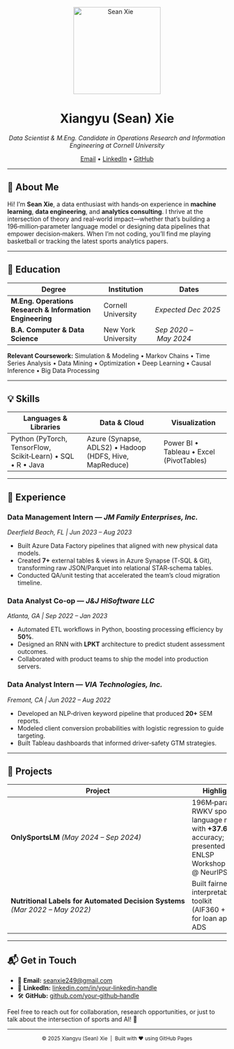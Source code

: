 <!-- Hero Section -->
<p align="center">
  <img src="assets/profile.jpg" alt="Sean Xie" width="200"/>
</p>

<h1 align="center">Xiangyu (Sean) Xie</h1>

<p align="center">
  <em>Data Scientist & M.Eng. Candidate in Operations Research and Information Engineering at Cornell University</em>
</p>

<p align="center">
  <a href="mailto:seanxie249@gmail.com">Email</a> •
  <a href="https://www.linkedin.com/in/your‑linkedin‑handle">LinkedIn</a> •
  <a href="https://github.com/your‑github‑handle">GitHub</a>
</p>

---

## 👋 About Me

Hi! I’m **Sean Xie**, a data enthusiast with hands‑on experience in **machine learning**, **data engineering**, and **analytics consulting**. I thrive at the intersection of theory and real‑world impact—whether that’s building a 196‑million‑parameter language model or designing data pipelines that empower decision‑makers. When I’m not coding, you’ll find me playing basketball or tracking the latest sports analytics papers.

---

## 🏫 Education

| Degree | Institution | Dates |
| --- | --- | --- |
| **M.Eng. Operations Research & Information Engineering**  | Cornell University | *Expected Dec 2025* |
| **B.A. Computer & Data Science** | New York University | *Sep 2020 – May 2024* |

**Relevant Coursework:** Simulation & Modeling • Markov Chains • Time Series Analysis • Data Mining • Optimization • Deep Learning • Causal Inference • Big Data Processing

---

## 💡 Skills

| Languages & Libraries | Data & Cloud | Visualization |
| --- | --- | --- |
| Python (PyTorch, TensorFlow, Scikit‑Learn) • SQL • R • Java | Azure (Synapse, ADLS2) • Hadoop (HDFS, Hive, MapReduce) | Power BI • Tableau • Excel (PivotTables) |

---

## 💼 Experience

### Data Management Intern — *JM Family Enterprises, Inc.*  
*Deerfield Beach, FL | Jun 2023 – Aug 2023*

*  Built Azure Data Factory pipelines that aligned with new physical data models.
*  Created **7+** external tables & views in Azure Synapse (T‑SQL & Git), transforming raw JSON/Parquet into relational STAR‑schema tables.
*  Conducted QA/unit testing that accelerated the team’s cloud migration timeline.

### Data Analyst Co‑op — *J&J HiSoftware LLC*  
*Atlanta, GA | Sep 2022 – Jan 2023*

*  Automated ETL workflows in Python, boosting processing efficiency by **50%**.
*  Designed an RNN with **LPKT** architecture to predict student assessment outcomes.
*  Collaborated with product teams to ship the model into production servers.

### Data Analyst Intern — *VIA Technologies, Inc.*  
*Fremont, CA | Jun 2022 – Aug 2022*

*  Developed an NLP‑driven keyword pipeline that produced **20+** SEM reports.
*  Modeled client conversion probabilities with logistic regression to guide targeting.
*  Built Tableau dashboards that informed driver‑safety GTM strategies.

---

## 🧪 Projects

| Project | Highlights | Stack |
| --- | --- | --- |
| **OnlySportsLM** *(May 2024 – Sep 2024)* | 196M‑parameter RWKV sports language model with **+37.6%** accuracy; presented at ENLSP Workshop @ NeurIPS 2024 | PyTorch, PEFT, CUDA |
| **Nutritional Labels for Automated Decision Systems** *(Mar 2022 – May 2022)* | Built fairness & interpretability toolkit (AIF360 + LIME) for loan approval ADS | Python, AIF360, LIME |

---

## 📬 Get in Touch

* 📧 **Email:** [seanxie249@gmail.com](mailto:seanxie249@gmail.com)
* 💼 **LinkedIn:** [linkedin.com/in/your‑linkedin‑handle](https://www.linkedin.com/in/your‑linkedin‑handle)
* 🛠️ **GitHub:** [github.com/your‑github‑handle](https://github.com/your‑github‑handle)

Feel free to reach out for collaboration, research opportunities, or just to talk about the intersection of sports and AI! 🌟

---

<p align="center"><sub>© 2025 Xiangyu (Sean) Xie &nbsp;|&nbsp; Built with ❤️ using GitHub Pages</sub></p>
